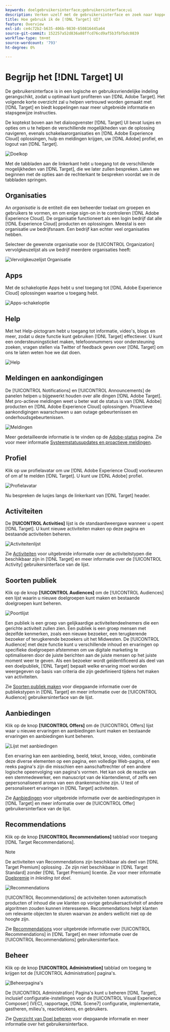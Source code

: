 ```yaml
---
keywords: doelgebruikersinterface;gebruikersinterface;ui
description: Verken uzelf met de gebruikersinterface en zoek naar koppelingen naar meer gedetailleerde informatie om u te helpen het beste uit Target te halen.
title: Hoe gebruik ik de [!DNL Target] UI?
feature: Overview
exl-id: ce4c72b2-b635-406b-9830-650816445a64
source-git-commit: 152257a52d836a88ffcd76cd9af5b3fbfbdc0839
workflow-type: tm+mt
source-wordcount: '793'
ht-degree: 0%

---
```


# Begrijp het [!DNL Target] UI

De gebruikersinterface is in een logische en gebruiksvriendelijke indeling gerangschikt, zodat u optimaal kunt profiteren van [!DNL Adobe Target]. Het volgende korte overzicht zal u helpen vertrouwd worden gemaakt met [!DNL Target] en biedt koppelingen naar meer uitgebreide informatie en stapsgewijze instructies.

De koptekst boven aan het dialoogvenster [!DNL Target] UI bevat lusjes en opties om u te helpen de verschillende mogelijkheden van de oplossing navigeren, evenals schakelaarorganisaties en [!DNL Adobe Experience Cloud] oplossingen, hulp en meldingen krijgen, uw [!DNL Adobe] profiel, en logout van [!DNL Target].

![Doelkop](/help/main/c-intro/assets/target-header.png)

Met de tabbladen aan de linkerkant hebt u toegang tot de verschillende mogelijkheden van [!DNL Target], die we later zullen bespreken. Laten we beginnen met de opties aan de rechterkant te bespreken voordat we in de tabbladen springen.

## Organisaties

An *organisatie* is de entiteit die een beheerder toelaat om groepen en gebruikers te vormen, en om enige sign-on in te controleren [!DNL Adobe Experience Cloud]. De organisatie functioneert als een login bedrijf dat alle [!DNL Experience Cloud] producten en oplossingen. Meestal is een organisatie uw bedrijfsnaam. Een bedrijf kan echter veel organisaties hebben.

Selecteer de gewenste organisatie voor de [!UICONTROL Organization] vervolgkeuzelijst als uw bedrijf meerdere organisaties heeft:

![Vervolgkeuzelijst Organisatie](/help/main/c-intro/assets/organizations.png)

## Apps

Met de schakeloptie Apps hebt u snel toegang tot [!DNL Adobe Experience Cloud] oplossingen waartoe u toegang hebt.

![Apps-schakeloptie](/help/main/c-intro/assets/apps.png)

## Help

Met het Help-pictogram hebt u toegang tot informatie, video&#39;s, blogs en meer, zodat u deze functie kunt gebruiken [!DNL Target] effectiever. U kunt een ondersteuningsticket maken, telefoonnummers voor ondersteuning zoeken, vragen stellen via Twitter of feedback geven over [!DNL Target] om ons te laten weten hoe we dat doen.

![Help](/help/main/c-intro/assets/help.png)

## Meldingen en aankondigingen

De [!UICONTROL Notifications] en [!UICONTROL Announcements] de panelen helpen u bijgewerkt houden over alle dingen [!DNL Adobe Target]. Met pro-actieve meldingen weet u beter wat de status is van [!DNL Adobe] producten en [!DNL Adobe Experience Cloud] oplossingen. Proactieve aankondigingen waarschuwen u aan outage gebeurtenissen en onderhoudsgebeurtenissen.

![Meldingen](/help/main/c-intro/assets/notifications.png)

Meer gedetailleerde informatie is te vinden op de [Adobe-status](https://status.adobe.com/) pagina. Zie voor meer informatie [Systeemstatusupdates en proactieve meldingen](/help/main/c-intro/assets/notifications.png).

## Profiel

Klik op uw profielavatar om uw [!DNL Adobe Experience Cloud] voorkeuren of om af te melden [!DNL Target]. U kunt uw [!DNL Adobe] profiel.

![Profielavatar](/help/main/c-intro/assets/change-language.png)

Nu bespreken de lusjes langs de linkerkant van [!DNL Target] header.

## Activiteiten

De **[!UICONTROL Activities]** lijst is de standaardweergave wanneer u opent [!DNL Target]. U kunt nieuwe activiteiten maken op deze pagina en bestaande activiteiten beheren.

![Activiteitenlijst](/help/main/c-intro/assets/activities-list.png)

Zie [Activiteiten](/help/main/c-activities/activities.md) voor uitgebreide informatie over de activiteitstypen die beschikbaar zijn in [!DNL Target] en meer informatie over de [!UICONTROL Activity] gebruikersinterface van de lijst.

## Soorten publiek

Klik op de knop **[!UICONTROL Audiences]** om de [!UICONTROL Audiences] een lijst waarin u nieuwe doelgroepen kunt maken en bestaande doelgroepen kunt beheren.

![Poortlijst](/help/main/c-intro/assets/audience-list.png)

Een publiek is een groep van gelijkaardige activiteitendeelnemers die een gerichte activiteit zullen zien. Een publiek is een groep mensen met dezelfde kenmerken, zoals een nieuwe bezoeker, een terugkerende bezoeker of terugkerende bezoekers uit het Midwesten. De [!UICONTROL Audience] met deze functie kunt u verschillende inhoud en ervaringen op specifieke doelgroepen afstemmen om uw digitale marketing te optimaliseren door de juiste berichten aan de juiste mensen op het juiste moment weer te geven. Als een bezoeker wordt geïdentificeerd als deel van een doelpubliek, [!DNL Target] bepaalt welke ervaring moet worden weergegeven op basis van criteria die zijn gedefinieerd tijdens het maken van activiteiten.

Zie [Soorten publiek maken](/help/main/c-target/c-audiences/create-audience.md) voor diepgaande informatie over de publiekstypen in [!DNL Target] en meer informatie over de [!UICONTROL Audience] gebruikersinterface van de lijst.

## Aanbiedingen

Klik op de knop **[!UICONTROL Offers]** om de [!UICONTROL Offers] lijst waar u nieuwe ervaringen en aanbiedingen kunt maken en bestaande ervaringen en aanbiedingen kunt beheren.

![Lijst met aanbiedingen](/help/main/c-intro/assets/offers.png)

Een ervaring kan een aanbieding, beeld, tekst, knoop, video, combinatie deze diverse elementen op een pagina, een volledige Web-pagina, of een reeks pagina&#39;s zijn die misschien een aanschaftrechter of een andere logische opeenvolging van pagina&#39;s vormen. Het kan ook de reactie van een stemmedewerker, een manuscript van de klantendienst, of zelfs een gepersonaliseerd aroma van een drankenmachine zijn. U test of personaliseert ervaringen in [!DNL Target] activiteiten.

Zie [Aanbiedingen](/help/main/c-experiences/c-manage-content/manage-content.md) voor uitgebreide informatie over de aanbiedingstypen in [!DNL Target] en meer informatie over de [!UICONTROL Offer] gebruikersinterface van de lijst.

## Recommendations

Klik op de knop **[!UICONTROL Recommendations]** tabblad voor toegang [!DNL Target Recommendations].

>[!NOTE]
>
>De activiteiten van Recommendations zijn beschikbaar als deel van [!DNL Target Premium] oplossing . Ze zijn niet beschikbaar in [!DNL Target Standard] zonder [!DNL Target Premium] licentie. Zie voor meer informatie [Doelpremie](/help/main/c-intro/intro.md#premium) in *Inleiding tot doel*.

![Recommendations](/help/main/c-intro/assets/recommendations.png)

[!UICONTROL Recommendations] de activiteiten tonen automatisch producten of inhoud die uw klanten op vorige gebruikersactiviteit of andere algoritmen zouden kunnen interesseren. Recommendations helpt klanten om relevante objecten te sturen waarvan ze anders wellicht niet op de hoogte zijn.

Zie [Recommendations](/help/main/c-recommendations/recommendations.md) voor uitgebreide informatie over [!UICONTROL Recommendations] in [!DNL Target] en meer informatie over de [!UICONTROL Recommendations] gebruikersinterface.

## Beheer

Klik op de knop **[!UICONTROL Administration]** tabblad om toegang te krijgen tot de [!UICONTROL Administration] pagina&#39;s.

![Beheerpagina&#39;s](/help/main/c-intro/assets/administration.png)

De [!UICONTROL Administration] Pagina&#39;s kunt u beheren [!DNL Target], inclusief configuratie-instellingen voor de [!UICONTROL Visual Experience Composer] (VEC), rapportage, [!DNL Scene7] configuratie, implementatie, gastheren, milieu&#39;s, reactietokens, en gebruikers.

Zie [Overzicht van Doel beheren](/help/main/administrating-target/administrating-target.md) voor diepgaande informatie en meer informatie over het gebruikersinterface.
